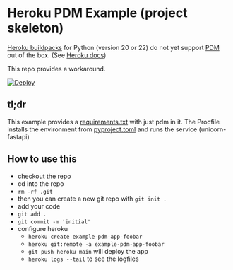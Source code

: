 # Heroku PDM Example (project skeleton)

[Heroku buildpacks](https://github.com/heroku/heroku-buildpack-python) for Python (version 20 or 22) do not yet support [PDM](https://pdm.fming.dev/latest/) out of the box. (See [Heroku docs](https://devcenter.heroku.com/articles/python-support))

This repo provides a workaround. 

[![Deploy](https://www.herokucdn.com/deploy/button.svg)](https://heroku.com/deploy)

## tl;dr

This example provides a [requirements.txt](requirements.txt) with just pdm in it.
The Procfile installs the environment from [pyproject.toml](pyproject.toml) and runs the service (unicorn-fastapi)

## How to use this

- checkout the repo
- cd into the repo
- `rm -rf .git`
- then you can create a new git repo with `git init .`
- add your code
- `git add .`
- `git commit -m 'initial'`
- configure heroku
  - `heroku create example-pdm-app-foobar`
  - `heroku git:remote -a example-pdm-app-foobar`
  - `git push heroku main` will deploy the app
  - `heroku logs --tail` to see the logfiles
